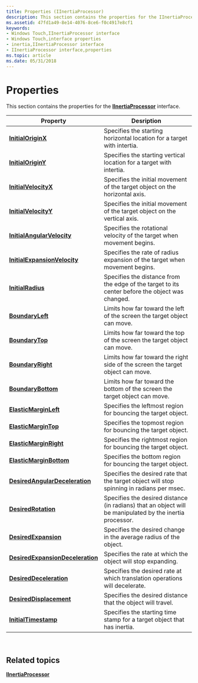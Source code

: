 ```yaml
---
title: Properties (IInertiaProcessor)
description: This section contains the properties for the IInertiaProcessor interface.
ms.assetid: 47fd1a49-8e14-4076-8ce6-f0c4917e8cf1
keywords:
- Windows Touch,IInertiaProcessor interface
- Windows Touch,interface properties
- inertia,IInertiaProcessor interface
- IInertiaProcessor interface,properties
ms.topic: article
ms.date: 05/31/2018
---
```


# Properties

This section contains the properties for the [**IInertiaProcessor**](/windows/desktop/api/manipulations/nn-manipulations-iinertiaprocessor) interface.



| Property                                                                               | Desription                                                                                               |
|----------------------------------------------------------------------------------------|----------------------------------------------------------------------------------------------------------|
| [**InitialOriginX**](/windows/desktop/api/manipulations/nf-manipulations-iinertiaprocessor-get_initialoriginx)                             | Specifies the starting horizontal location for a target with intertia.                                   |
| [**InitialOriginY**](/windows/desktop/api/manipulations/nf-manipulations-iinertiaprocessor-get_initialoriginy)                             | Specifies the starting vertical location for a target with intertia.                                     |
| [**InitialVelocityX**](/windows/desktop/api/manipulations/nf-manipulations-iinertiaprocessor-get_initialvelocityx)                         | Specifies the initial movement of the target object on the horizontal axis.                              |
| [**InitialVelocityY**](/windows/desktop/api/manipulations/nf-manipulations-iinertiaprocessor-get_initialvelocityy)                         | Specifies the initial movement of the target object on the vertical axis.                                |
| [**InitialAngularVelocity**](/windows/desktop/api/manipulations/nf-manipulations-iinertiaprocessor-get_initialangularvelocity)             | Specifies the rotational velocity of the target when movement begins.                                    |
| [**InitialExpansionVelocity**](/windows/desktop/api/manipulations/nf-manipulations-iinertiaprocessor-get_initialexpansionvelocity)         | Specifies the rate of radius expansion of the target when movement begins.                               |
| [**InitialRadius**](/windows/desktop/api/manipulations/nf-manipulations-iinertiaprocessor-get_initialradius)                               | Specifies the distance from the edge of the target to its center before the object was changed.          |
| [**BoundaryLeft**](/windows/desktop/api/manipulations/nf-manipulations-iinertiaprocessor-get_boundaryleft)                                 | Limits how far toward the left of the screen the target object can move.                                 |
| [**BoundaryTop**](/windows/desktop/api/manipulations/nf-manipulations-iinertiaprocessor-get_boundarytop)                                   | Limits how far toward the top of the screen the target object can move.                                  |
| [**BoundaryRight**](/windows/desktop/api/manipulations/nf-manipulations-iinertiaprocessor-get_boundaryright)                               | Limits how far toward the right side of the screen the target object can move.                           |
| [**BoundaryBottom**](/windows/desktop/api/manipulations/nf-manipulations-iinertiaprocessor-get_boundarybottom)                             | Limits how far toward the bottom of the screen the target object can move.                               |
| [**ElasticMarginLeft**](/windows/desktop/api/manipulations/nf-manipulations-iinertiaprocessor-get_elasticmarginleft)                       | Specifies the leftmost region for bouncing the target object.                                            |
| [**ElasticMarginTop**](/windows/desktop/api/manipulations/nf-manipulations-iinertiaprocessor-get_elasticmargintop)                         | Specifies the topmost region for bouncing the target object.                                             |
| [**ElasticMarginRight**](/windows/desktop/api/manipulations/nf-manipulations-iinertiaprocessor-get_elasticmarginright)                     | Specifies the rightmost region for bouncing the target object.                                           |
| [**ElasticMarginBottom**](/windows/desktop/api/manipulations/nf-manipulations-iinertiaprocessor-get_elasticmarginbottom)                   | Specifies the bottom region for bouncing the target object.                                              |
| [**DesiredAngularDeceleration**](/windows/desktop/api/manipulations/nf-manipulations-iinertiaprocessor-get_desiredangulardeceleration)     | Specifies the desired rate that the target object will stop spinning in radians per msec.                |
| [**DesiredRotation**](/windows/desktop/api/manipulations/nf-manipulations-iinertiaprocessor-get_desiredrotation)                           | Specifies the desired distance (in radians) that an object will be manipulated by the inertia processor. |
| [**DesiredExpansion**](/windows/desktop/api/manipulations/nf-manipulations-iinertiaprocessor-get_desiredexpansion)                         | Specifies the desired change in the average radius of the object.                                        |
| [**DesiredExpansionDeceleration**](/windows/desktop/api/manipulations/nf-manipulations-iinertiaprocessor-get_desiredexpansiondeceleration) | Specifies the rate at which the object will stop expanding.                                              |
| [**DesiredDeceleration**](/windows/desktop/api/manipulations/nf-manipulations-iinertiaprocessor-get_desireddeceleration)                   | Specifies the desired rate at which translation operations will decelerate.                              |
| [**DesiredDisplacement**](/windows/desktop/api/manipulations/nf-manipulations-iinertiaprocessor-get_desireddisplacement)                   | Specifies the desired distance that the object will travel.                                              |
| [**InitialTimestamp**](/windows/desktop/api/manipulations/nf-manipulations-iinertiaprocessor-get_initialtimestamp)                         | Specifies the starting time stamp for a target object that has inertia.                                  |



 

## Related topics

<dl> <dt>

[**IInertiaProcessor**](/windows/desktop/api/manipulations/nn-manipulations-iinertiaprocessor)
</dt> </dl>

 

 




